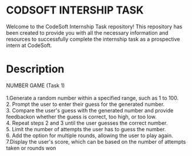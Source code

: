 # CODSOFT INTERSHIP TASK 
Welcome to the CodeSoft Internship Task repository! This repository has been created to provide you with all the necessary information and resources to successfully complete the internship task as a prospective intern at CodeSoft.

# Description
  NUMBER GAME (Task 1)<br> <br>
     1.Generate a random number within a specified range, such as 1 to 100.<br>
     2. Prompt the user to enter their guess for the generated number.<br>
     3. Compare the user's guess with the generated number and provide feedbackon whether the guess is correct, too high, or too low.<br>
     4. Repeat steps 2 and 3 until the user guesses the correct number.<br>
     5. Limit the number of attempts the user has to guess the number.<br>
     6. Add the option for multiple rounds, allowing the user to play again.<br>
     7.Display the user's score, which can be based on the number of attempts taken or rounds won<br>


